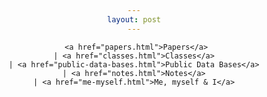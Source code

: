 ```yaml
---
layout: post
---
```

<header>

  <style>
h1 {text-align: center;}
p {text-align: center;}
div {text-align: center;}
</style>
  <p>

     <a href="papers.html">Papers</a>
    | <a href="classes.html">Classes</a>
    | <a href="public-data-bases.html">Public Data Bases</a>
    | <a href="notes.html">Notes</a>
    | <a href="me-myself.html">Me, myself & I</a>

</header>
